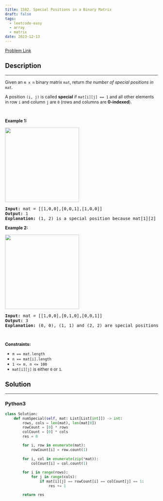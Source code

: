 ```yaml
---
title: 1582. Special Positions in a Binary Matrix
draft: false
tags: 
  - leetcode-easy
  - array
  - matrix
date: 2023-12-13
---
```


[Problem Link](https://leetcode.com/problems/special-positions-in-a-binary-matrix/)

## Description

---
<p>Given an <code>m x n</code> binary matrix <code>mat</code>, return <em>the number of special positions in </em><code>mat</code><em>.</em></p>

<p>A position <code>(i, j)</code> is called <strong>special</strong> if <code>mat[i][j] == 1</code> and all other elements in row <code>i</code> and column <code>j</code> are <code>0</code> (rows and columns are <strong>0-indexed</strong>).</p>

<p>&nbsp;</p>
<p><strong class="example">Example 1:</strong></p>
<img alt="" src="https://assets.leetcode.com/uploads/2021/12/23/special1.jpg" style="width: 244px; height: 245px;" />
<pre>
<strong>Input:</strong> mat = [[1,0,0],[0,0,1],[1,0,0]]
<strong>Output:</strong> 1
<strong>Explanation:</strong> (1, 2) is a special position because mat[1][2] == 1 and all other elements in row 1 and column 2 are 0.
</pre>

<p><strong class="example">Example 2:</strong></p>
<img alt="" src="https://assets.leetcode.com/uploads/2021/12/24/special-grid.jpg" style="width: 244px; height: 245px;" />
<pre>
<strong>Input:</strong> mat = [[1,0,0],[0,1,0],[0,0,1]]
<strong>Output:</strong> 3
<strong>Explanation:</strong> (0, 0), (1, 1) and (2, 2) are special positions.
</pre>

<p>&nbsp;</p>
<p><strong>Constraints:</strong></p>

<ul>
	<li><code>m == mat.length</code></li>
	<li><code>n == mat[i].length</code></li>
	<li><code>1 &lt;= m, n &lt;= 100</code></li>
	<li><code>mat[i][j]</code> is either <code>0</code> or <code>1</code>.</li>
</ul>


## Solution

---
### Python3
``` py title='special-positions-in-a-binary-matrix'
class Solution:
    def numSpecial(self, mat: List[List[int]]) -> int:
        rows, cols = len(mat), len(mat[0])
        rowCount = [0] * rows
        colCount = [0] * cols
        res = 0

        for i, row in enumerate(mat):
            rowCount[i] = row.count(1)
        
        for i, col in enumerate(zip(*mat)):
            colCount[i] = col.count(1)
        
        for i in range(rows):
            for j in range(cols):
                if mat[i][j] == rowCount[i] == colCount[j] == 1:
                    res += 1

        return res
```


